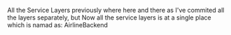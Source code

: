 All the Service Layers previously where here and there as I've commited all the layers separately, but Now all the service layers is at a single place which is namad as: AirlineBackend
